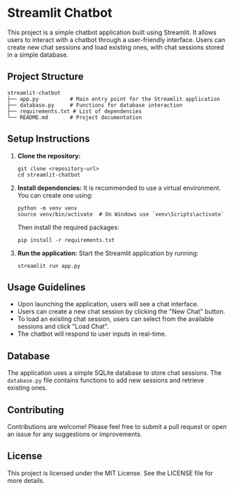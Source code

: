 # Streamlit Chatbot

This project is a simple chatbot application built using Streamlit. It allows users to interact with a chatbot through a user-friendly interface. Users can create new chat sessions and load existing ones, with chat sessions stored in a simple database.

## Project Structure

```
streamlit-chatbot
├── app.py          # Main entry point for the Streamlit application
├── database.py     # Functions for database interaction
├── requirements.txt # List of dependencies
└── README.md       # Project documentation
```

## Setup Instructions

1. **Clone the repository:**
   ```
   git clone <repository-url>
   cd streamlit-chatbot
   ```

2. **Install dependencies:**
   It is recommended to use a virtual environment. You can create one using:
   ```
   python -m venv venv
   source venv/bin/activate  # On Windows use `venv\Scripts\activate`
   ```
   Then install the required packages:
   ```
   pip install -r requirements.txt
   ```

3. **Run the application:**
   Start the Streamlit application by running:
   ```
   streamlit run app.py
   ```

## Usage Guidelines

- Upon launching the application, users will see a chat interface.
- Users can create a new chat session by clicking the "New Chat" button.
- To load an existing chat session, users can select from the available sessions and click "Load Chat".
- The chatbot will respond to user inputs in real-time.

## Database

The application uses a simple SQLite database to store chat sessions. The `database.py` file contains functions to add new sessions and retrieve existing ones.

## Contributing

Contributions are welcome! Please feel free to submit a pull request or open an issue for any suggestions or improvements.

## License

This project is licensed under the MIT License. See the LICENSE file for more details.